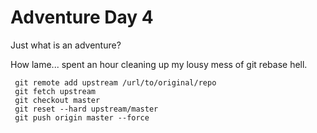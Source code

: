 # Adventure Day 4

Just what is an adventure?

How lame... spent an hour cleaning up my lousy mess of git rebase hell.

     git remote add upstream /url/to/original/repo
     git fetch upstream
     git checkout master
     git reset --hard upstream/master
     git push origin master --force
